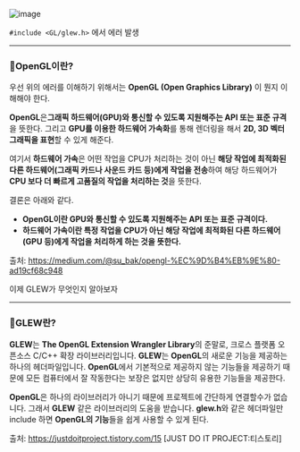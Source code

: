 ![image](https://github.com/SunFlower2819/Today-I-learned/assets/130738283/226da234-717c-40fb-b181-21adf1fd60af)


`#include <GL/glew.h>`  에서 에러 발생

---

### 🔵OpenGL이란?
우선 위의 에러를 이해하기 위해서는 **OpenGL (Open Graphics Library)** 이 뭔지 이해해야 한다.

 **OpenGL**은**그래픽 하드웨어(GPU)와 통신할 수 있도록 지원해주는 API 또는 표준 규격**을 뜻한다. 그리고
 **GPU를 이용한 하드웨어 가속화**를 통해 렌더링을 해서 **2D, 3D 벡터 그래픽을 표현**할 수 있게 해준다.

 여기서 **하드웨어 가속**은 어떤 작업을 CPU가 처리하는 것이 아닌 **해당 작업에 최적화된 다른 하드웨어(그래픽 카드나 사운드 카드 등)에게 작업을 전송**하여 해당 하드웨어가 **CPU 보다 더 빠르게 고품질의 작업을 처리하는 것**을 뜻한다.

결론은 아래와 같다.

* **OpenGL이란 GPU와 통신할 수 있도록 지원해주는 API 또는 표준 규격이다.** 
* **하드웨어 가속이란 특정 작업을 CPU가 아닌 해당 작업에 최적화된 다른 하드웨어(GPU 등)에게 작업을 처리하게 하는 것을 뜻한다.**

출처: https://medium.com/@su_bak/opengl-%EC%9D%B4%EB%9E%80-ad19cf68c948

이제 GLEW가 무엇인지 알아보자

---

### 🔵GLEW란?

**GLEW**는 **The OpenGL Extension Wrangler Library**의 준말로, 크로스 플랫폼 오픈소스 C/C++ 확장 라이브러리입니다.  **GLEW**는 **OpenGL**의 새로운 기능을 제공하는 하나의 헤더파일입니다. **OpenGL**에서 기본적으로 제공하지 않는 기능들을 제공하기 때문에 모든 컴퓨터에서 잘 작동한다는 보장은 없지만 상당히 유용한 기능들을 제공한다.

**OpenGL**은 하나의 라이브러리가 아니기 때문에 프로젝트에 간단하게 연결할수가 없습니다. 그래서 **GLEW** 같은 라이브러리의 도움을 받습니다. **glew.h**와 같은 헤더파일만 include 하면 **OpenGL의 기능**들을 쉽게 사용할 수 있게 된다.

출처: https://justdoitproject.tistory.com/15 [JUST DO IT PROJECT:티스토리]
